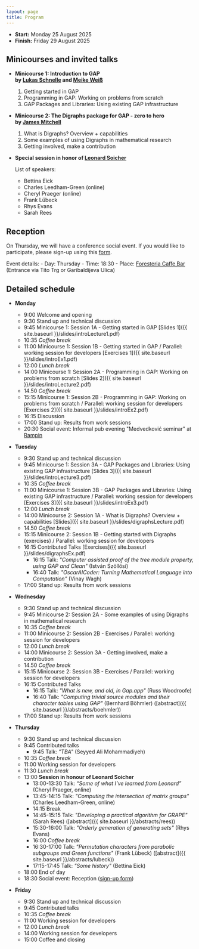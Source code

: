 ```yaml
---
layout: page
title: Program
---
```


<!-- 
<p style="color:red; font-style: italic;">CAUTION: THIS IS A PREVIEW AND THINGS ARE NOT FINAL YET</p>
-->

* __Start:__ Monday 25 August 2025 <!-- , 9:00 UTC -->
* __Finish:__ Friday 29 August 2025

<!-- 
We aim to have introductory sessions on GAP for students and researchers
interested to use GAP to support their research. The invited speakers will
present a minicourse addressing topics in algebra, group theory and discrete
mathematics related to GAP, and provide some exercises for the students in
parallel with working sessions for developpers. 
 -->

<!--
But we are looking for more talks, so please <a href="mailto:{{site.email}}">contact us via email</a> and let us know if you would like to give a talk about your research! We welcome talks about computational mathematics research, which utilised GAP.
-->

## Minicourses and invited talks

- **Minicourse 1: Introduction to GAP  
        by [Lukas Schnelle](https://lukasschnelle.de/) and [Meike Weiß](https://www.art.rwth-aachen.de/cms/MATHB/Der-Lehrstuhl/Team/Wissenschaftliche-Beschaeftigte/~bdqzeo/Meike-Weiss/lidx/1/)**

  1. Getting started in GAP 
  2. Programming in GAP: Working on problems from scratch
  3. GAP Packages and Libraries: Using existing GAP infrastructure

- **Minicourse 2: The Digraphs package for GAP - zero to hero  
        by [James Mitchell](https://jdbm.me)**

  1. What is Digraphs? Overview + capabilities
  2. Some examples of using Digraphs in mathematical research
  3. Getting involved, make a contribution

- **Special session in honor of [Leonard Soicher](https://webspace.maths.qmul.ac.uk/l.h.soicher/)**

  List of speakers:
    - Bettina Eick
    - Charles Leedham-Green (online)
    - Cheryl Praeger (online)
    - Frank Lübeck
    - Rhys Evans
    - Sarah Rees

## Reception

On Thursday, we will have a conference social event. If you would like to participate, please sign-up using this <a href="https://docs.google.com/forms/d/e/1FAIpQLScZrrEhD4DBbUhxspG8PtFeDNDRxuscUccKy83moZ6zojkDhQ/viewform?usp=header">form</a>.

Event details: 
    - Day: Thursday
    - Time: 18:30
    - Place: <a href="https://maps.app.goo.gl/vkn7Ht1bwQ2vpjAZ7">Foresteria Caffe Bar</a> (Entrance via Tito Trg or Garibaldijeva Ulica)
  
## Detailed schedule
<!-- 

We will open with a meeting on Monday morning at 9:00. Around 9:30 we will coordinate plans for the week.
We will have "standups" each day at around 9:30 and 17:00, to
communicate what we plan to work on, and what we have worked on, respectively.

There will be a limited amount of room on the schedule for contributed talks.

The schedule is subject to further changes. 
 -->


- **Monday**
  - 9:00 Welcome and opening
  - 9:30 Stand up and technical discussion
  - 9:45 Minicourse 1: Session 1A - Getting started in GAP [Slides&nbsp;1]({{ site.baseurl }}/slides/introLecture1.pdf)
  - 10:35 *Coffee break*
  - 11:00 Minicourse 1: Session 1B - Getting started in GAP / Parallel: working session for developers [Exercises&nbsp;1]({{ site.baseurl }}/slides/introEx1.pdf)
  - 12:00 *Lunch break*
  - 14:00 Minicourse 1: Session 2A - Programming in GAP: Working on problems from scratch [Slides&nbsp;2]({{ site.baseurl }}/slides/introLecture2.pdf)
  - 14.50 *Coffee break*
  - 15:15 Minicourse 1: Session 2B - Programming in GAP: Working on problems from scratch / Parallel: working session for  developers [Exercises&nbsp;2]({{ site.baseurl }}/slides/introEx2.pdf)
  - 16:15 Discussion
  - 17:00 Stand up: Results from work sessions
  - 20:30 Social event:  Informal pub evening "Medvedković seminar" at <a href="https://www.google.com/maps/place/Rampin/@45.5456814,13.7285221,17z/data=!3m1!4b1!4m6!3m5!1s0x477b6896ba245549:0xcb74f8c2d64d432f!8m2!3d45.5456777!4d13.7311024!16s%2Fg%2F1hc2_r15q?entry=ttu">Rampin</a>

- **Tuesday**
  - 9:30 Stand up and technical discussion
  - 9:45 Minicourse 1: Session 3A - GAP Packages and Libraries: Using existing GAP infrastructure [Slides&nbsp;3]({{ site.baseurl }}/slides/introLecture3.pdf)
  - 10:35 *Coffee break*
  - 11:00 Minicourse 1: Session 3B - GAP Packages and Libraries: Using existing GAP infrastructure / Parallel: working session for developers [Exercises&nbsp;3]({{ site.baseurl }}/slides/introEx3.pdf)
  - 12:00 *Lunch break*
  - 14:00 Minicourse 2: Session 1A - What is Digraphs? Overview + capabilities [Slides]({{ site.baseurl }}/slides/digraphsLecture.pdf)
  - 14.50 *Coffee break*
  - 15:15 Minicourse 2: Session 1B - Getting started with Digraphs (exercises) / Parallel: working session for developers
  - 16:15 Contributed Talks [Exercises]({{ site.baseurl }}/slides/digraphsEx.pdf)
    - 16:15 Talk: *"Computer assisted proof of the tree module property, using GAP and Clean"* (István Szöllősi)
    - 16:40 Talk: *"OscarAICoder: Turning Mathematical Language into Computation"* (Vinay Wagh)
  - 17:00 Stand up: Results from work sessions

- **Wednesday**
  - 9:30 Stand up and technical discussion
  - 9:45 Minicourse 2: Session 2A - Some examples of using Digraphs in mathematical research
  - 10:35 *Coffee break*
  - 11:00 Minicourse 2: Session 2B - Exercises / Parallel: working session for developers
  - 12:00 *Lunch break*
  - 14:00 Minicourse 2: Session 3A - Getting involved, make a contribution
  - 14.50 *Coffee break*
  - 15:15 Minicourse 2: Session 3B - Exercises / Parallel: working session for developers
  - 16:15 Contributed Talks
    - 16:15 Talk: *"What is new, and old, in Gap.app"* (Russ Woodroofe)
    - 16:40 Talk: *"Computing trivial source modules and their character tables using GAP"* (Bernhard Böhmler) ([abstract]({{ site.baseurl }}/abstracts/boehmler))
  - 17:00 Stand up: Results from work sessions

- **Thursday**
  - 9:30 Stand up and technical discussion
  - 9:45 Contributed talks
    - 9:45 Talk: *"TBA"* (Seyyed Ali Mohammadiyeh) 
  - 10:35 *Coffee break*
  - 11:00 Working session for developers
  - 11:30 *Lunch break*
  - 13:00 **Session in honour of Leonard Soicher**
    - 13:00-13:30 Talk: *“Some of what I’ve learned from Leonard”* (Cheryl Praeger, online)
    - 13:45-14:15 Talk: *"Computing the intersection of matrix groups"* (Charles Leedham-Green, online)
    - 14:15 Break
    - 14:45-15:15 Talk: *"Developing a practical algorithm for GRAPE"* (Sarah Rees) ([abstract]({{ site.baseurl }}/abstracts/rees))
    - 15:30-16:00 Talk: *"Orderly generation of generating sets"* (Rhys Evans)
    - 16:00 *Coffee break*
    - 16:30-17:00 Talk: *"Permutation characters from parabolic subgroups and Green functions"* (Frank Lübeck) ([abstract]({{ site.baseurl }}/abstracts/lubeck))
    - 17:15-17:45 Talk: *"Some history"* (Bettina Eick)
  - 18:00 End of day
  - 18:30 Social event: Reception (<a href="https://docs.google.com/forms/d/e/1FAIpQLScZrrEhD4DBbUhxspG8PtFeDNDRxuscUccKy83moZ6zojkDhQ/viewform?usp=header">sign-up form</a>)

- **Friday**
  - 9:30 Stand up and technical discussion
  - 9:45 Contributed talks
  - 10:35 *Coffee break*
  - 11:00 Working session for developers
  - 12:00 *Lunch break*
  - 14:00 Working session for developers
  - 15:00 Coffee and closing
